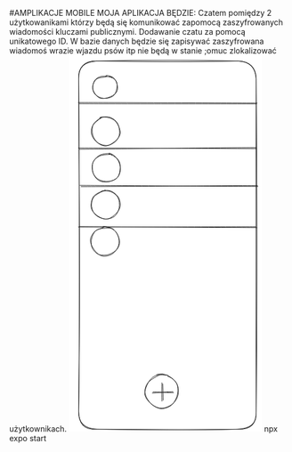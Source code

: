 #AMPLIKACJE MOBILE
MOJA APLIKACJA BĘDZIE:
Czatem pomiędzy 2 użytkowanikami którzy będą się komunikować zapomocą zaszyfrowanych wiadomości kluczami publicznymi.
Dodawanie czatu za pomocą unikatowego ID.
W bazie danych będzie się zapisywać zaszyfrowana wiadomoś wrazie wjazdu psów itp nie będą w stanie ;omuc zlokalizować użytkownikach.
![Alt text](image.png)
npx expo start
